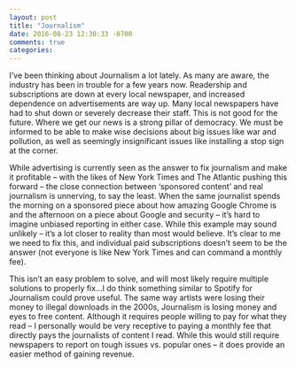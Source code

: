 ```yaml
---
layout: post
title: "Journalism"
date: 2016-08-23 12:30:33 -0700
comments: true
categories: 
---
```


I’ve been thinking about Journalism a lot lately. As many are aware, the industry has been in trouble for a few years now. Readership and subscriptions are down at every local newspaper, and increased dependence on advertisements are way up. Many local newspapers have had to shut down or severely decrease their staff. This is not good for the future. Where we get our news is a strong pillar of democracy. We must be informed to be able to make wise decisions about big issues like war and pollution, as well as seemingly insignificant issues like installing a stop sign at the corner.

<!-- more -->

While advertising is currently seen as the answer to fix journalism and make it profitable – with the likes of New York Times and The Atlantic pushing this forward – the close connection between ‘sponsored content’ and real journalism is unnerving, to say the least. When the same journalist spends the morning on a sponsored piece about how amazing Google Chrome is and the afternoon on a piece about Google and security – it’s hard to imagine unbiased reporting in either case. While this example may sound unlikely – it’s a lot closer to reality than most would believe. It’s clear to me we need to fix this, and individual paid subscriptions doesn’t seem to be the answer (not everyone is like New York Times and can command a monthly fee).

This isn’t an easy problem to solve, and will most likely require multiple solutions to properly fix…I do think something similar to Spotify for Journalism could prove useful. The same way artists were losing their money to illegal downloads in the 2000s, Journalism is losing money and eyes to free content. Although it requires people willing to pay for what they read – I personally would be very receptive to paying a monthly fee that directly pays the journalists of content I read. While this would still require newspapers to report on tough issues vs. popular ones – it does provide an easier method of gaining revenue.
